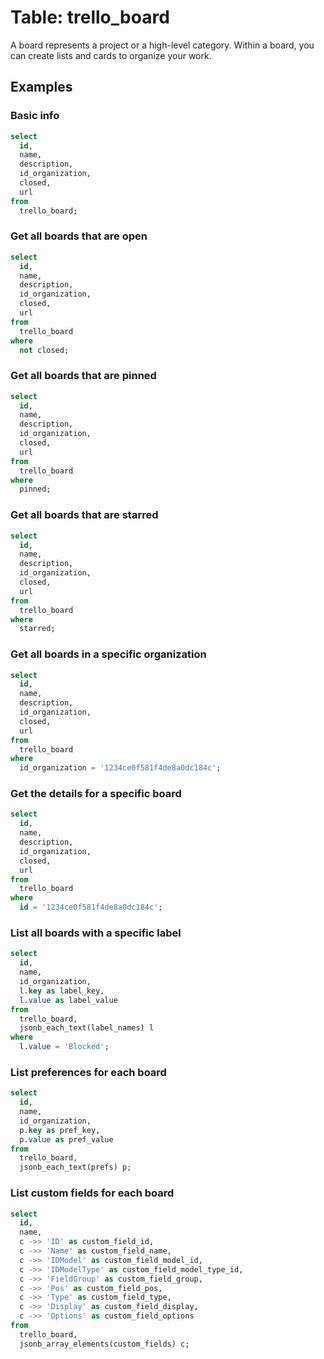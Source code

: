 # Table: trello_board

A board represents a project or a high-level category. Within a board, you can create lists and cards to organize your work.

## Examples

### Basic info

```sql
select
  id,
  name,
  description,
  id_organization,
  closed,
  url
from 
  trello_board;
``` 

### Get all boards that are open

```sql
select
  id,
  name,
  description,
  id_organization,
  closed,
  url
from
  trello_board
where
  not closed;
```

### Get all boards that are pinned

```sql
select
  id,
  name,
  description,
  id_organization,
  closed,
  url
from
  trello_board
where
  pinned;
```

### Get all boards that are starred

```sql
select
  id,
  name,
  description,
  id_organization,
  closed,
  url 
from
  trello_board
where
  starred;
```

### Get all boards in a specific organization

```sql
select
  id,
  name,
  description,
  id_organization,
  closed,
  url
from
  trello_board
where
  id_organization = '1234ce0f581f4de8a0dc184c';
```

### Get the details for a specific board

```sql
select
  id,
  name,
  description,
  id_organization,
  closed,
  url
from
  trello_board
where
  id = '1234ce0f581f4de8a0dc184c';
```

### List all boards with a specific label

```sql
select
  id,
  name,
  id_organization,
  l.key as label_key,
  l.value as label_value
from
  trello_board,
  jsonb_each_text(label_names) l
where
  l.value = 'Blocked';
```

### List preferences for each board

```sql
select
  id,
  name,
  id_organization,
  p.key as pref_key,
  p.value as pref_value
from
  trello_board,
  jsonb_each_text(prefs) p;
```

### List custom fields for each board

```sql
select
  id,
  name,
  c ->> 'ID' as custom_field_id,
  c ->> 'Name' as custom_field_name,
  c ->> 'IDModel' as custom_field_model_id,
  c ->> 'IDModelType' as custom_field_model_type_id,
  c ->> 'FieldGroup' as custom_field_group,
  c ->> 'Pos' as custom_field_pos,
  c ->> 'Type' as custom_field_type,
  c ->> 'Display' as custom_field_display,
  c ->> 'Options' as custom_field_options
from
  trello_board,
  jsonb_array_elements(custom_fields) c;
```